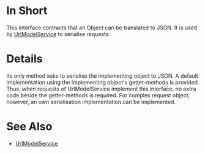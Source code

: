 # In Short

This interface contracts that an Object can be translated to JSON.
It is used by [UrlModelService](./UrlModelService.md) to serialise requests.

# Details

Its only method asks to serialise the implementing object to JSON.
A default implementation using the implementing object's getter-methods is provided.
Thus, when requests of UrlModelService implement this interface, no extra code beside the getter-methods is required.
For complex request object, however, an own serialisation implementation can be implemented.

# See Also

* [UrlModelService](./UrlModelService.md)